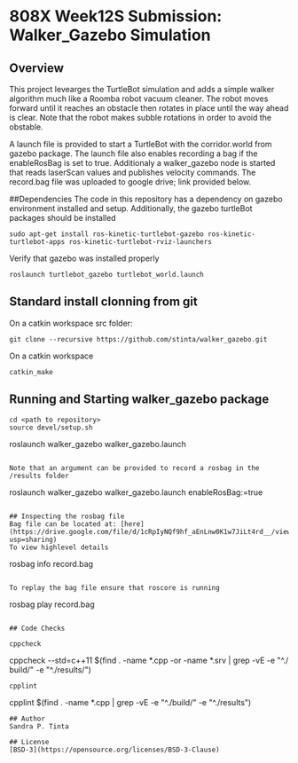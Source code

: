 # 808X Week12S Submission: Walker_Gazebo Simulation
## Overview

This project levearges the  TurtleBot simulation and adds a simple walker algorithm much like a Roomba robot vacuum cleaner. The robot moves forward until it reaches an obstacle then rotates in place until the way ahead is clear.  Note that the robot makes subble rotations in order to avoid the obstable.

A launch file is provided to start a TurtleBot with the corridor.world from gazebo package.  The launch file also enables recording a bag if the enableRosBag is set to true.  Additionaly a walker_gazebo node is started that reads laserScan values and publishes velocity commands.
The record.bag file was uploaded to google drive; link provided below.

##Dependencies
The code in this repository has a dependency on gazebo environment installed and setup.  Additionally, the gazebo turtleBot packages should be installed

```
sudo apt-get install ros-kinetic-turtlebot-gazebo ros-kinetic-turtlebot-apps ros-kinetic-turtlebot-rviz-launchers
```
Verify that gazebo was installed properly
```
roslaunch turtlebot_gazebo turtlebot_world.launch
```

## Standard install clonning from git

On a catkin workspace src folder:
```
git clone --recursive https://github.com/stinta/walker_gazebo.git
```
On a catkin workspace
```
catkin_make
```

## Running and Starting walker_gazebo package
```
cd <path to repository>
source devel/setup.sh
```
roslaunch walker_gazebo walker_gazebo.launch
```

Note that an argument can be provided to record a rosbag in the /results folder 
```
roslaunch walker_gazebo walker_gazebo.launch enableRosBag:=true
```

## Inspecting the rosbag file
Bag file can be located at: [here] (https://drive.google.com/file/d/1cRpIyNQf9hf_aEnLnw0K1w7JiLt4rd__/view?usp=sharing)
To view highlevel details
```
rosbag info record.bag
```

To replay the bag file ensure that roscore is running
```
rosbag play record.bag
```

## Code Checks

cppcheck
```
cppcheck --std=c++11 $(find . -name \*.cpp -or -name \*.srv | grep -vE -e "^./
build/" -e "^./results/")
```
cpplint
```
 cpplint $(find . -name \*.cpp | grep -vE -e "^./build/" -e "^./results")
```
## Author
Sandra P. Tinta

## License
[BSD-3](https://opensource.org/licenses/BSD-3-Clause)
